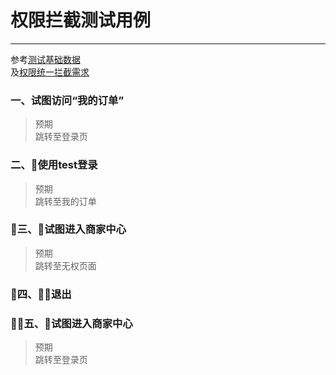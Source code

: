# 权限拦截测试用例

---

参考[测试基础数据](/ce-shi-yong-li/ce-shi-suo-xu-ji-chu-shu-ju.md)  
及[权限统一拦截需求](/xu-qiu-shuo-ming/quan-xian-tong-yi-lan-jie-xu-qiu.md)

### 一、试图访问“我的订单”

> 预期  
> 跳转至登录页

### 二、使用test登录

> 预期  
> 跳转至我的订单

### 三、试图进入商家中心

> 预期  
> 跳转至无权页面

### 四、退出

### 五、试图进入商家中心

> 预期  
> 跳转至登录页



